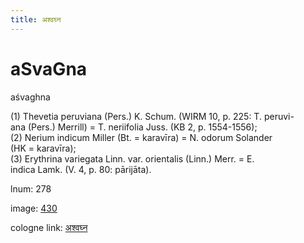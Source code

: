 ```yaml
---
title: अश्वघ्न
---
```


# aSvaGna

aśvaghna  <div n="P" />(1) Thevetia peruviana (Pers.) K. Schum. (WIRM 10, p. 225: T. peruvi- <div n="lb" />ana (Pers.) Merrill) = T. neriifolia Juss. (KB 2, p. 1554-1556); <div n="P" />(2) Nerium indicum Miller (Bt. = karavīra) = N. odorum Solander <div n="lb" />(HK = karavīra); <div n="P" />(3) Erythrina variegata Linn. var. orientalis (Linn.) Merr. = E. <div n="lb" />indica Lamk. (V. 4, p. 80: pārijāta).

lnum: 278

image: [430](https://www.sanskrit-lexicon.uni-koeln.de/scans/csl-apidev/servepdf.php?dict=snp&page=430)

cologne link: [अश्वघ्न](https://sanskrit-lexicon.uni-koeln.de/scans/csl-apidev/getword.php?dict=snp&key=अश्वघ्न)


